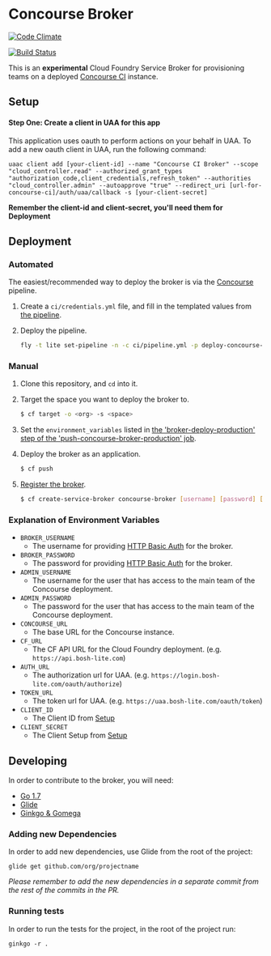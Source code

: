 # Concourse Broker

[![Code Climate](https://codeclimate.com/github/18F/concourse-broker/badges/gpa.svg)](https://codeclimate.com/github/18F/concourse-broker)

[![Build Status](https://travis-ci.org/18F/concourse-broker.svg?branch=master)](https://travis-ci.org/18F/concourse-broker)

This is an **experimental** Cloud Foundry Service Broker for
provisioning teams on a deployed [Concourse CI](https://concourse.ci/)
instance.


## Setup

#### Step One: Create a client in UAA for this app

This application uses oauth to perform actions on your behalf in UAA.  To add a new oauth client in UAA, run the following command:

	uaac client add [your-client-id] --name "Concourse CI Broker" --scope "cloud_controller.read" --authorized_grant_types "authorization_code,client_credentials,refresh_token" --authorities "cloud_controller.admin" --autoapprove "true" --redirect_uri [url-for-concourse-ci]/auth/uaa/callback -s [your-client-secret]

**Remember the client-id and client-secret, you'll need them for Deployment**

## Deployment

### Automated

The easiest/recommended way to deploy the broker is via the [Concourse](http://concourse.ci/) pipeline.

1. Create a `ci/credentials.yml` file, and fill in the templated values from [the pipeline](ci/pipeline.yml).
1. Deploy the pipeline.

    ```bash
    fly -t lite set-pipeline -n -c ci/pipeline.yml -p deploy-concourse-broker -l ci/credentials.yml
    ```

### Manual

1. Clone this repository, and `cd` into it.
1. Target the space you want to deploy the broker to.

    ```bash
    $ cf target -o <org> -s <space>
    ```

1. Set the `environment_variables` listed in [the 'broker-deploy-production' step of the 'push-concourse-broker-production' job](ci/pipeline.yml).
1. Deploy the broker as an application.

    ```bash
    $ cf push
    ```

1. [Register the broker](http://docs.cloudfoundry.org/services/managing-service-brokers.html#register-broker).

    ```bash
    $ cf create-service-broker concourse-broker [username] [password] [app-url] --space-scoped
    ```

### Explanation of Environment Variables

* `BROKER_USERNAME`
  * The username for providing [HTTP Basic Auth](https://docs.cloudfoundry.org/services/api.html#authentication) for the broker.
* `BROKER_PASSWORD`
  * The password for providing [HTTP Basic Auth](https://docs.cloudfoundry.org/services/api.html#authentication) for the broker.
* `ADMIN_USERNAME`
  * The username for the user that has access to the main team of the Concourse deployment.
* `ADMIN_PASSWORD`
  * The password for the user that has access to the main team of the Concourse deployment.
* `CONCOURSE_URL`
	* The base URL for the Concourse instance.
* `CF_URL`
	* The CF API URL for the Cloud Foundry deployment. (e.g. `https://api.bosh-lite.com`)
* `AUTH_URL`
	* The authorization url for UAA. (e.g. `https://login.bosh-lite.com/oauth/authorize`)
* `TOKEN_URL`
	* The token url for UAA. (e.g. `https://uaa.bosh-lite.com/oauth/token`)
* `CLIENT_ID`
	* The Client ID from [Setup](#setup)
* `CLIENT_SECRET`
	* The Client Setup from [Setup](#setup)

## Developing

In order to contribute to the broker, you will need:
* [Go 1.7](https://golang.org/dl/)
* [Glide](https://glide.sh/)
* [Ginkgo & Gomega](https://github.com/onsi/ginkgo#set-me-up)

### Adding new Dependencies

In order to add new dependencies, use Glide from the root of the project:

```
glide get github.com/org/projectname
```

*Please remember to add the new dependencies in a separate commit from the rest of the commits in the PR.*

### Running tests

In order to run the tests for the project, in the root of the project run:

```
ginkgo -r .
```
